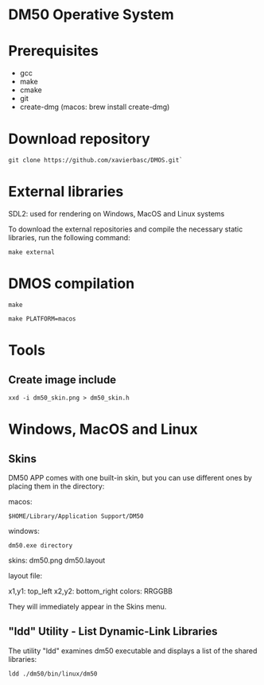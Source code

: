 # DM50 Operative System

# Prerequisites

- gcc
- make
- cmake
- git
- create-dmg (macos: brew install create-dmg)

# Download repository

```shell
git clone https://github.com/xavierbasc/DMOS.git`
```

# External libraries

SDL2: used for rendering on Windows, MacOS and Linux systems

To download the external repositories and compile the necessary static libraries, run the following command:

```shell
make external
```

# DMOS compilation

```shell
make
```

```shell
make PLATFORM=macos
```



# Tools

## Create image include

```shell
xxd -i dm50_skin.png > dm50_skin.h
```

# Windows, MacOS and Linux

## Skins

DM50 APP comes with one built-in skin, but you can use different ones by placing them in the directory:

macos:
```shell
$HOME/Library/Application Support/DM50
```

windows:
```shell
dm50.exe directory
```

skins:
  dm50.png
  dm50.layout

layout file:

  x1,y1: top_left x2,y2: bottom_right colors: RRGGBB

They will immediately appear in the Skins menu.

## "ldd" Utility - List Dynamic-Link Libraries

The utility "ldd" examines dm50 executable and displays a list of the shared libraries:

```shell
ldd ./dm50/bin/linux/dm50
```


